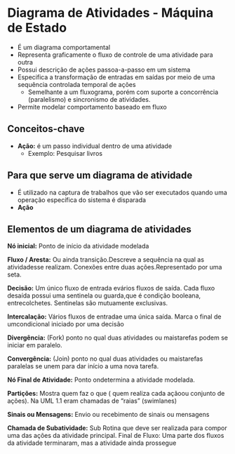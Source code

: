 # Diagrama de Atividades -  Máquina de Estado
* É um diagrama comportamental
* Representa graficamente o fluxo de controle de uma atividade para outra
* Possui descrição de ações passoa-a-passo em um sistema
* Especifica a transformação de entradas em saídas por meio de uma sequência controlada temporal de ações
  *  Semelhante a um fluxograma, porém com suporte a concorrência (paralelismo) e sincronismo de atividades.
* Permite modelar comportamento baseado em fluxo

## Conceitos-chave
* **Ação:** é um passo individual dentro de uma atividade
  * Exemplo: Pesquisar livros

## Para que serve um diagrama de atividade
* É utilizado na captura de trabalhos que vão ser executados quando uma operação específica do sistema é disparada
 * **Ação**

## Elementos de um diagrama de atividades
**Nó inicial:** Ponto de início da atividade modelada

**Fluxo / Aresta:** Ou ainda transição.Descreve a sequência na qual as atividadesse realizam. Conexões entre duas ações.Representado por uma seta.

**Decisão:** Um único fluxo de entrada evários fluxos de saída. Cada fluxo desaída possui uma sentinela ou guarda,que é condição booleana, entrecolchetes. Sentinelas são mutuamente exclusivas.

**Intercalação:** Vários fluxos de entradae uma única saída. Marca o final de umcondicional iniciado por uma decisão

**Divergência:** (Fork) ponto no qual duas atividades ou maistarefas podem se iniciar em paralelo.

**Convergência:** (Join) ponto no qual duas atividades ou maistarefas paralelas se unem para dar início a uma nova tarefa.

**Nó Final de Atividade:** Ponto ondetermina a atividade modelada.

**Partições:** Mostra quem faz o que ( quem realiza cada açãoou conjunto de ações). Na UML 1.1 eram chamadas de “raias” (swimlanes)

**Sinais ou Mensagens:** Envio ou recebimento de sinais ou mensagens

**Chamada de Subatividade:** Sub Rotina que deve ser realizada para compor uma das ações da atividade principal. Final de Fluxo: Uma parte dos fluxos da atividade terminaram, mas a atividade ainda prossegue
